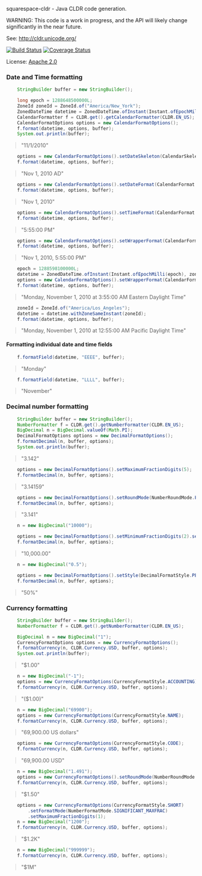 
squarespace-cldr - Java CLDR code generation.

WARNING: This code is a work in progress, and the API will likely change
significantly in the near future.

See: http://cldr.unicode.org/

[![Build Status](https://travis-ci.org/Squarespace/cldr.svg?branch=master)](https://travis-ci.org/Squarespace/cldr)
[![Coverage Status](https://coveralls.io/repos/github/Squarespace/cldr/badge.svg)](https://coveralls.io/github/Squarespace/cldr)

License: [Apache 2.0](LICENSE)


### Date and Time formatting

```java
    StringBuilder buffer = new StringBuilder();

    long epoch = 1288648500000L;
    ZoneId zoneId = ZoneId.of("America/New_York");
    ZonedDateTime datetime = ZonedDateTime.ofInstant(Instant.ofEpochMilli(epoch), zoneId);
    CalendarFormatter f = CLDR.get().getCalendarFormatter(CLDR.EN_US);
    CalendarFormatOptions options = new CalendarFormatOptions();
    f.format(datetime, options, buffer);
    System.out.println(buffer);
```

> "11/1/2010"

```java
    options = new CalendarFormatOptions().setDateSkeleton(CalendarSkeleton.GyMMMd);
    f.format(datetime, options, buffer);
```

> "Nov 1, 2010 AD"

```java
    options = new CalendarFormatOptions().setDateFormat(CalendarFormat.MEDIUM);
    f.format(datetime, options, buffer);
```

> "Nov 1, 2010"

```java
    options = new CalendarFormatOptions().setTimeFormat(CalendarFormat.MEDIUM);
    f.format(datetime, options, buffer);
```

> "5:55:00 PM"

```java
    options = new CalendarFormatOptions().setWrapperFormat(CalendarFormat.MEDIUM);
    f.format(datetime, options, buffer);
```

> "Nov 1, 2010, 5:55:00 PM"

```java
    epoch = 1288598100000L;
    datetime = ZonedDateTime.ofInstant(Instant.ofEpochMilli(epoch), zoneId);
    options = new CalendarFormatOptions().setWrapperFormat(CalendarFormat.FULL);
    f.format(datetime, options, buffer);
```

> "Monday, November 1, 2010 at 3:55:00 AM Eastern Daylight Time"

```java
    zoneId = ZoneId.of("America/Los_Angeles");
    datetime = datetime.withZoneSameInstant(zoneId);
    f.format(datetime, options, buffer);
```

> "Monday, November 1, 2010 at 12:55:00 AM Pacific Daylight Time"


#### Formatting individual date and time fields

```java
    f.formatField(datetime, "EEEE", buffer);
```
> "Monday"

```java
    f.formatField(datetime, "LLLL", buffer);
```
> "November"


### Decimal number formatting

```java
    StringBuilder buffer = new StringBuilder();
    NumberFormatter f = CLDR.get().getNumberFormatter(CLDR.EN_US);
    BigDecimal n = BigDecimal.valueOf(Math.PI);
    DecimalFormatOptions options = new DecimalFormatOptions();
    f.formatDecimal(n, buffer, options);
    System.out.println(buffer);
```

> "3.142"

```java
    options = new DecimalFormatOptions().setMaximumFractionDigits(5);
    f.formatDecimal(n, buffer, options);
```

> "3.14159"

```java
    options = new DecimalFormatOptions().setRoundMode(NumberRoundMode.FLOOR);
    f.formatDecimal(n, buffer, options);
```

> "3.141"

```java
    n = new BigDecimal("10000");

    options = new DecimalFormatOptions().setMinimumFractionDigits(2).setGrouping(true);
    f.formatDecimal(n, buffer, options);
```

> "10,000.00"

```java
    n = new BigDecimal("0.5");

    options = new DecimalFormatOptions().setStyle(DecimalFormatStyle.PERCENT);
    f.formatDecimal(n, buffer, options);
```

> "50%"


### Currency formatting

```java
    StringBuilder buffer = new StringBuilder();
    NumberFormatter f = CLDR.get().getNumberFormatter(CLDR.EN_US);

    BigDecimal n = new BigDecimal("1");
    CurrencyFormatOptions options = new CurrencyFormatOptions();
    f.formatCurrency(n, CLDR.Currency.USD, buffer, options);
    System.out.println(buffer);
```

> "$1.00"

```java
    n = new BigDecimal("-1");
    options = new CurrencyFormatOptions(CurrencyFormatStyle.ACCOUNTING);
    f.formatCurrency(n, CLDR.Currency.USD, buffer, options);
```

> "($1.00)"

```java
    n = new BigDecimal("69900");
    options = new CurrencyFormatOptions(CurrencyFormatStyle.NAME);
    f.formatCurrency(n, CLDR.Currency.USD, buffer, options);
```

> "69,900.00 US dollars"

```java
    options = new CurrencyFormatOptions(CurrencyFormatStyle.CODE);
    f.formatCurrency(n, CLDR.Currency.USD, buffer, options);
```

> "69,900.00 USD"

```java
    n = new BigDecimal("1.491");
    options = new CurrencyFormatOptions().setRoundMode(NumberRoundMode.CEIL);
    f.formatCurrency(n, CLDR.Currency.USD, buffer, options);
```

> "$1.50"

```java
    options = new CurrencyFormatOptions(CurrencyFormatStyle.SHORT)
        .setFormatMode(NumberFormatMode.SIGNIFICANT_MAXFRAC)
        .setMaximumFractionDigits(1);
    n = new BigDecimal("1200");
    f.formatCurrency(n, CLDR.Currency.USD, buffer, options);
```

> "$1.2K"

```java
    n = new BigDecimal("999999");
    f.formatCurrency(n, CLDR.Currency.USD, buffer, options);
```

> "$1M"

